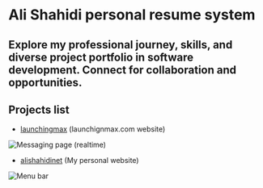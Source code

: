 
# Ali Shahidi personal resume system
## Explore my professional journey, skills, and diverse project portfolio in software development. Connect for collaboration and opportunities.
## Projects list
- [launchingmax](projects/launchingmax/README.md) (launchignmax.com website) 

![Messaging page (realtime)](projects/launchingmax/assets/1.jpg)

- [alishahidinet](projects/alishahidinet/README.md) (My personal website) 

![Menu bar](projects/alishahidinet/assets/1.jpg)


